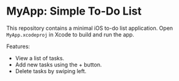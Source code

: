 # MyApp: Simple To-Do List

This repository contains a minimal iOS to-do list application.
Open `MyApp.xcodeproj` in Xcode to build and run the app.

Features:
- View a list of tasks.
- Add new tasks using the + button.
- Delete tasks by swiping left.
